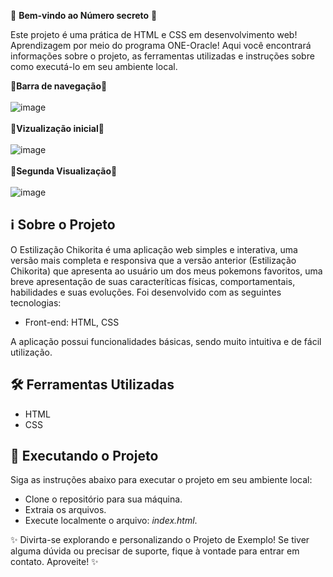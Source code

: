 🎉 **Bem-vindo ao Número secreto** 🚀

Este projeto é uma prática de HTML e CSS em desenvolvimento web! Aprendizagem por meio do programa ONE-Oracle! Aqui você encontrará informações sobre o projeto, as ferramentas utilizadas e instruções sobre como executá-lo em seu ambiente local.

🌱**Barra de navegação**🌱
<br>
<br>
![image](https://github.com/sabugueiroalado/responsivo-chikorita/assets/128103445/5cd6e662-b095-467e-9cfd-52f0acd410bc)
<br>
<br>
🌱**Vizualização inicial**🌱
<br>
<br>
![image](https://github.com/sabugueiroalado/responsivo-chikorita/assets/128103445/71f06c0a-b60d-483c-81df-7c451722fca0)
<br>
<br>
🌱**Segunda Visualização**🌱
<br>
<br>
![image](https://github.com/sabugueiroalado/responsivo-chikorita/assets/128103445/bb19be6b-4329-45f7-aab0-dee96b964f32)








## ℹ️ Sobre o Projeto

O Estilização Chikorita é uma aplicação web simples e interativa, uma versão mais completa e responsiva que a versão anterior (Estilização Chikorita) que apresenta ao usuário um dos meus pokemons favoritos, uma breve apresentação de suas caracteríticas físicas, comportamentais, habilidades e suas evoluções.  Foi desenvolvido com as seguintes tecnologias:

- Front-end: HTML, CSS

A aplicação possui funcionalidades básicas, sendo muito intuitiva e de fácil utilização.

## 🛠️ Ferramentas Utilizadas

- HTML
- CSS

## 🚀 Executando o Projeto

Siga as instruções abaixo para executar o projeto em seu ambiente local:

- Clone o repositório para sua máquina.
- Extraia os arquivos.
- Execute localmente o arquivo: *index.html*.

✨ Divirta-se explorando e personalizando o Projeto de Exemplo! Se tiver alguma dúvida ou precisar de suporte, fique à vontade para entrar em contato. Aproveite! ✨
